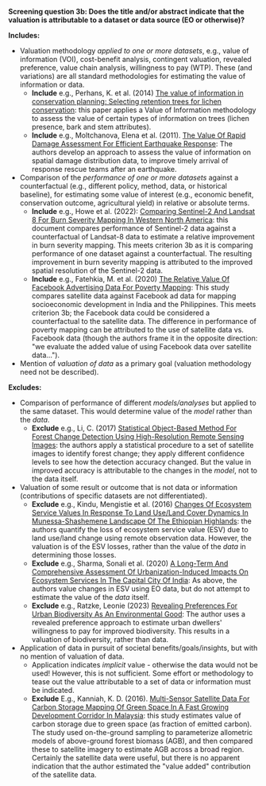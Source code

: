 **Screening question 3b: Does the title and/or abstract indicate that the valuation is attributable to a dataset or data source (EO or otherwise)?**

**Includes:**

* Valuation methodology *applied to one or more datasets*, e.g., value of information (VOI), cost-benefit analysis, contingent valuation, revealed preference, value chain analysis, willingness to pay (WTP).  These (and variations) are all standard methodologies for estimating the value of information or data.
    * **Include** e.g., Perhans, K. et al. (2014) [The value of information in conservation planning: Selecting retention trees for lichen conservation](https://www.sciencedirect.com/science/article/pii/S037811271400022X): this paper applies a Value of Information methodology to assess the value of certain types of information on trees (lichen presence, bark and stem attributes).
    * **Include** e.g., Moltchanova, Elena et al. (2011). [The Value Of Rapid Damage Assessment For Efficient Earthquake Response](https://www.sciencedirect.com/science/article/pii/S0925753511000786): The authors develop an approach to assess the value of information on spatial damage distribution data, to improve timely arrival of response rescue teams after an earthquake.
* Comparison of the *performance of one or more datasets* against a counterfactual (e.g., different policy, method, data, or historical baseline), for estimating some value of interest (e.g., economic benefit, conservation outcome, agricultural yield) in relative or absolute terms.
    * **Include** e.g., Howe et al. (2022): [Comparing Sentinel-2 And Landsat 8 For Burn Severity Mapping In Western North America](https://www.mdpi.com/2072-4292/14/20/5249): this document compares performance of Sentinel-2 data against a counterfactual of Landsat-8 data to estimate a relative improvement in burn severity mapping.  This meets criterion 3b as it is comparing performance of one dataset against a counterfactual.  The resulting improvement in burn severity mapping is attributed to the improved spatial resolution of the Sentinel-2 data.
    * **Include** e.g., Fatehkia, M. et al. (2020) [The Relative Value Of Facebook Advertising Data For Poverty Mapping](https://ojs.aaai.org/index.php/ICWSM/article/view/7361): This study compares satellite data against Facebook ad data for mapping socioeconomic development in India and the Philippines.  This meets criterion 3b; the Facebook data could be considered a counterfactual to the satellite data.  The difference in performance of poverty mapping can be attributed to the use of satellite data vs. Facebook data (though the authors frame it in the opposite direction: "we evaluate the added value of using Facebook data over satellite data...").
* Mention of *valuation of data* as a primary goal (valuation methodology need not be described).

**Excludes:**

* Comparison of performance of different *models/analyses* but applied to the same dataset.  This would determine value of the *model* rather than the *data*.
    * **Exclude** e.g., Li, C. (2017) [Statistical Object-Based Method For Forest Change Detection Using High-Resolution Remote Sensing Images](http://www.linyekexue.net/EN/10.11707/j.1001-7488.20170509): the authors apply a statistical procedure to a set of satellite images to identify forest change; they apply different confidence levels to see how the detection accuracy changed.  But the value in improved accuracy is attributable to the changes in the *model*, not to the data itself.
* Valuation of some result or outcome that is not data or information (contributions of specific datasets are not differentiated).
    * **Exclude** e.g., Kindu, Mengistie et al. (2016) [Changes Of Ecosystem Service Values In Response To Land Use/Land Cover Dynamics In Munessa-Shashemene Landscape Of The Ethiopian Highlands](https://www.sciencedirect.com/science/article/abs/pii/S0048969715312821): the authors quantify the loss of ecosystem service value (ESV) due to land use/land change using remote observation data.  However, the valuation is of the ESV losses, rather than the value of the *data* in determining those losses.
    * **Exclude** e.g., Sharma, Sonali et al. (2020) [A Long-Term And Comprehensive Assessment Of Urbanization-Induced Impacts On Ecosystem Services In The Capital City Of India](https://www.sciencedirect.com/science/article/pii/S2590252020300283): As above, the authors value changes in ESV using EO data, but do not attempt to estimate the value of the *data* itself.
    * **Exclude** e.g., Ratzke, Leonie (2023) [Revealing Preferences For Urban Biodiversity As An Environmental Good](https://www.sciencedirect.com/science/article/abs/pii/S0921800923001477): The author uses a revealed preference approach to estimate urban dwellers' willingness to pay for improved biodiversity.  This results in a valuation of biodiversity, rather than data.
* Application of data in pursuit of societal benefits/goals/insights, but with no mention of valuation of data.
    * Application indicates *implicit* value - otherwise the data would not be used!  However, this is not sufficient.  Some effort or methodology to tease out the value attributable to a set of data or information must be indicated.
    * **Exclude** E.g., Kanniah, K. D. (2016). [Multi-Sensor Satellite Data For Carbon Storage Mapping Of Green Space In A Fast Growing Development Corridor In Malaysia](https://a-a-r-s.org/proceeding/ACRS2016/ACRS%202016%20Oral%20Papers/TS9/Ab%200018.pdf): this study estimates value of carbon storage due to green space (as fraction of emitted carbon).  The study used on-the-ground sampling to parameterize allometric models of above-ground forest biomass (AGB), and then compared these to satellite imagery to estimate AGB across a broad region.  Certainly the satellite data were useful, but there is no apparent indication that the author estimated the "value added" contribution of the satellite data.
